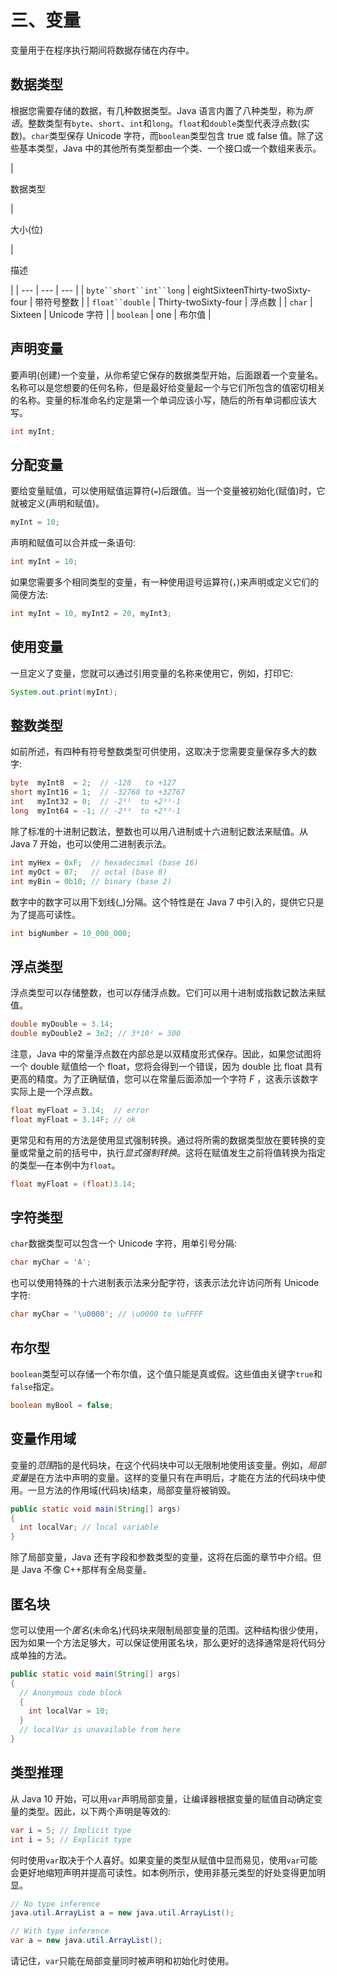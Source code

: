# 三、变量

变量用于在程序执行期间将数据存储在内存中。

## 数据类型

根据您需要存储的数据，有几种数据类型。Java 语言内置了八种类型，称为*原语*。整数类型有`byte`、`short`、`int`和`long`。`float`和`double`类型代表浮点数(实数)。`char`类型保存 Unicode 字符，而`boolean`类型包含 true 或 false 值。除了这些基本类型，Java 中的其他所有类型都由一个类、一个接口或一个数组来表示。

<colgroup><col class="tcol1 align-left"> <col class="tcol2 align-left"> <col class="tcol3 align-left"></colgroup> 
| 

数据类型

 | 

大小(位)

 | 

描述

 |
| --- | --- | --- |
| `byte``short``int``long` | eightSixteenThirty-twoSixty-four | 带符号整数 |
| `float``double` | Thirty-twoSixty-four | 浮点数 |
| `char` | Sixteen | Unicode 字符 |
| `boolean` | one | 布尔值 |

## 声明变量

要声明(创建)一个变量，从你希望它保存的数据类型开始，后面跟着一个变量名。名称可以是您想要的任何名称，但是最好给变量起一个与它们所包含的值密切相关的名称。变量的标准命名约定是第一个单词应该小写，随后的所有单词都应该大写。

```java
int myInt;

```

## 分配变量

要给变量赋值，可以使用赋值运算符(`=`)后跟值。当一个变量被初始化(赋值)时，它就被定义(声明和赋值)。

```java
myInt = 10;

```

声明和赋值可以合并成一条语句:

```java
int myInt = 10;

```

如果您需要多个相同类型的变量，有一种使用逗号运算符(，)来声明或定义它们的简便方法:

```java
int myInt = 10, myInt2 = 20, myInt3;

```

## 使用变量

一旦定义了变量，您就可以通过引用变量的名称来使用它，例如，打印它:

```java
System.out.print(myInt);

```

## 整数类型

如前所述，有四种有符号整数类型可供使用，这取决于您需要变量保存多大的数字:

```java
byte  myInt8  = 2;  // -128   to +127
short myInt16 = 1;  // -32768 to +32767
int   myInt32 = 0;  // -2³¹  to +2³¹-1
long  myInt64 = -1; // -2⁶³  to +2⁶³-1

```

除了标准的十进制记数法，整数也可以用八进制或十六进制记数法来赋值。从 Java 7 开始，也可以使用二进制表示法。

```java
int myHex = 0xF;  // hexadecimal (base 16)
int myOct = 07;   // octal (base 8)
int myBin = 0b10; // binary (base 2)

```

数字中的数字可以用下划线(_)分隔。这个特性是在 Java 7 中引入的，提供它只是为了提高可读性。

```java
int bigNumber = 10_000_000;

```

## 浮点类型

浮点类型可以存储整数，也可以存储浮点数。它们可以用十进制或指数记数法来赋值。

```java
double myDouble = 3.14;
double myDouble2 = 3e2; // 3*10² = 300

```

注意，Java 中的常量浮点数在内部总是以双精度形式保存。因此，如果您试图将一个 double 赋值给一个 float，您将会得到一个错误，因为 double 比 float 具有更高的精度。为了正确赋值，您可以在常量后面添加一个字符 *F* ，这表示该数字实际上是一个浮点数。

```java
float myFloat = 3.14;  // error
float myFloat = 3.14F; // ok

```

更常见和有用的方法是使用显式强制转换。通过将所需的数据类型放在要转换的变量或常量之前的括号中，执行*显式强制转换*。这将在赋值发生之前将值转换为指定的类型—在本例中为`float`。

```java
float myFloat = (float)3.14;

```

## 字符类型

`char`数据类型可以包含一个 Unicode 字符，用单引号分隔:

```java
char myChar = 'A';

```

也可以使用特殊的十六进制表示法来分配字符，该表示法允许访问所有 Unicode 字符:

```java
char myChar = '\u0000'; // \u0000 to \uFFFF

```

## 布尔型

`boolean`类型可以存储一个布尔值，这个值只能是真或假。这些值由关键字`true`和`false`指定。

```java
boolean myBool = false;

```

## 变量作用域

变量的*范围*指的是代码块，在这个代码块中可以无限制地使用该变量。例如，*局部变量*是在方法中声明的变量。这样的变量只有在声明后，才能在方法的代码块中使用。一旦方法的作用域(代码块)结束，局部变量将被销毁。

```java
public static void main(String[] args)
{
  int localVar; // local variable
}

```

除了局部变量，Java 还有字段和参数类型的变量，这将在后面的章节中介绍。但是 Java 不像 C++那样有全局变量。

## 匿名块

您可以使用一个*匿名*(未命名)代码块来限制局部变量的范围。这种结构很少使用，因为如果一个方法足够大，可以保证使用匿名块，那么更好的选择通常是将代码分成单独的方法。

```java
public static void main(String[] args)
{
  // Anonymous code block
  {
    int localVar = 10;
  }
  // localVar is unavailable from here
}

```

## 类型推理

从 Java 10 开始，可以用`var`声明局部变量，让编译器根据变量的赋值自动确定变量的类型。因此，以下两个声明是等效的:

```java
var i = 5; // Implicit type
int i = 5; // Explicit type

```

何时使用`var`取决于个人喜好。如果变量的类型从赋值中显而易见，使用`var`可能会更好地缩短声明并提高可读性。如本例所示，使用非基元类型的好处变得更加明显。

```java
// No type inference
java.util.ArrayList a = new java.util.ArrayList();

// With type inference
var a = new java.util.ArrayList();

```

请记住，`var`只能在局部变量同时被声明和初始化时使用。
